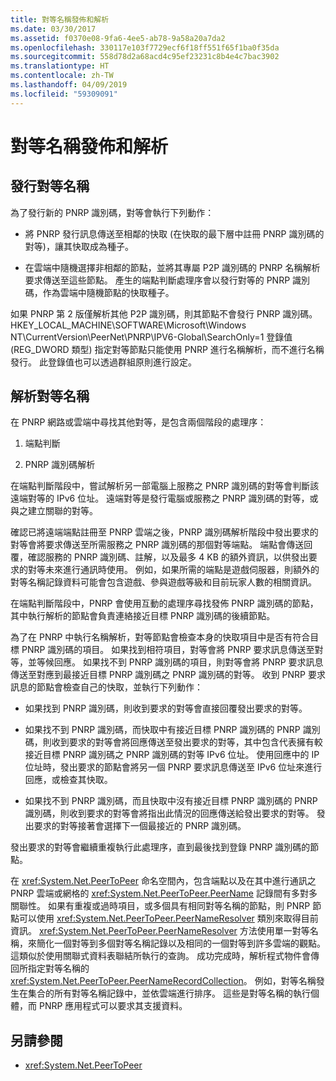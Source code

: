 ```yaml
---
title: 對等名稱發佈和解析
ms.date: 03/30/2017
ms.assetid: f0370e08-9fa6-4ee5-ab78-9a58a20a7da2
ms.openlocfilehash: 330117e103f7729ecf6f18ff551f65f1ba0f35da
ms.sourcegitcommit: 558d78d2a68acd4c95ef23231c8b4e4c7bac3902
ms.translationtype: HT
ms.contentlocale: zh-TW
ms.lasthandoff: 04/09/2019
ms.locfileid: "59309091"
---
```

# <a name="peer-name-publication-and-resolution"></a>對等名稱發佈和解析

## <a name="publishing-a-peer-name"></a>發行對等名稱  

 為了發行新的 PNRP 識別碼，對等會執行下列動作：  
  
-   將 PNRP 發行訊息傳送至相鄰的快取 (在快取的最下層中註冊 PNRP 識別碼的對等)，讓其快取成為種子。  
  
-   在雲端中隨機選擇非相鄰的節點，並將其專屬 P2P 識別碼的 PNRP 名稱解析要求傳送至這些節點。 產生的端點判斷處理序會以發行對等的 PNRP 識別碼，作為雲端中隨機節點的快取種子。  
  
如果 PNRP 第 2 版僅解析其他 P2P 識別碼，則其節點不會發行 PNRP 識別碼。 HKEY_LOCAL_MACHINE\SOFTWARE\Microsoft\Windows NT\CurrentVersion\PeerNet\PNRP\IPV6-Global\SearchOnly=1 登錄值 (REG_DWORD 類型) 指定對等節點只能使用 PNRP 進行名稱解析，而不進行名稱發行。 此登錄值也可以透過群組原則進行設定。  
  
## <a name="resolving-a-peer-name"></a>解析對等名稱

 在 PNRP 網路或雲端中尋找其他對等，是包含兩個階段的處理序：  
  
1. 端點判斷  
  
2. PNRP 識別碼解析  
  
 在端點判斷階段中，嘗試解析另一部電腦上服務之 PNRP 識別碼的對等會判斷該遠端對等的 IPv6 位址。  遠端對等是發行電腦或服務之 PNRP 識別碼的對等，或與之建立關聯的對等。  
  
 確認已將遠端端點註冊至 PNRP 雲端之後，PNRP 識別碼解析階段中發出要求的對等會將要求傳送至所需服務之 PNRP 識別碼的那個對等端點。 端點會傳送回覆，確認服務的 PNRP 識別碼、註解，以及最多 4 KB 的額外資訊，以供發出要求的對等未來進行通訊時使用。 例如，如果所需的端點是遊戲伺服器，則額外的對等名稱記錄資料可能會包含遊戲、參與遊戲等級和目前玩家人數的相關資訊。  
  
 在端點判斷階段中，PNRP 會使用互動的處理序尋找發佈 PNRP 識別碼的節點，其中執行解析的節點會負責連絡接近目標 PNRP 識別碼的後續節點。  
  
 為了在 PNRP 中執行名稱解析，對等節點會檢查本身的快取項目中是否有符合目標 PNRP 識別碼的項目。 如果找到相符項目，對等會將 PNRP 要求訊息傳送至對等，並等候回應。 如果找不到 PNRP 識別碼的項目，則對等會將 PNRP 要求訊息傳送至對應到最接近目標 PNRP 識別碼之 PNRP 識別碼的對等。 收到 PNRP 要求訊息的節點會檢查自己的快取，並執行下列動作：  
  
-   如果找到 PNRP 識別碼，則收到要求的對等會直接回覆發出要求的對等。  
  
-   如果找不到 PNRP 識別碼，而快取中有接近目標 PNRP 識別碼的 PNRP 識別碼，則收到要求的對等會將回應傳送至發出要求的對等，其中包含代表擁有較接近目標 PNRP 識別碼之 PNRP 識別碼的對等 IPv6 位址。 使用回應中的 IP 位址時，發出要求的節點會將另一個 PNRP 要求訊息傳送至 IPv6 位址來進行回應，或檢查其快取。  
  
-   如果找不到 PNRP 識別碼，而且快取中沒有接近目標 PNRP 識別碼的 PNRP 識別碼，則收到要求的對等會將指出此情況的回應傳送給發出要求的對等。 發出要求的對等接著會選擇下一個最接近的 PNRP 識別碼。  
  
發出要求的對等會繼續重複執行此處理序，直到最後找到登錄 PNRP 識別碼的節點。  
  
 在 <xref:System.Net.PeerToPeer> 命名空間內，包含端點以及在其中進行通訊之 PNRP 雲端或網格的 <xref:System.Net.PeerToPeer.PeerName> 記錄間有多對多關聯性。 如果有重複或過時項目，或多個具有相同對等名稱的節點，則 PNRP 節點可以使用 <xref:System.Net.PeerToPeer.PeerNameResolver> 類別來取得目前資訊。 <xref:System.Net.PeerToPeer.PeerNameResolver> 方法使用單一對等名稱，來簡化一個對等到多個對等名稱記錄以及相同的一個對等到許多雲端的觀點。 這類似於使用關聯式資料表聯結所執行的查詢。 成功完成時，解析程式物件會傳回所指定對等名稱的 <xref:System.Net.PeerToPeer.PeerNameRecordCollection>。  例如，對等名稱發生在集合的所有對等名稱記錄中，並依雲端進行排序。 這些是對等名稱的執行個體，而 PNRP 應用程式可以要求其支援資料。  
  
## <a name="see-also"></a>另請參閱

- <xref:System.Net.PeerToPeer>
